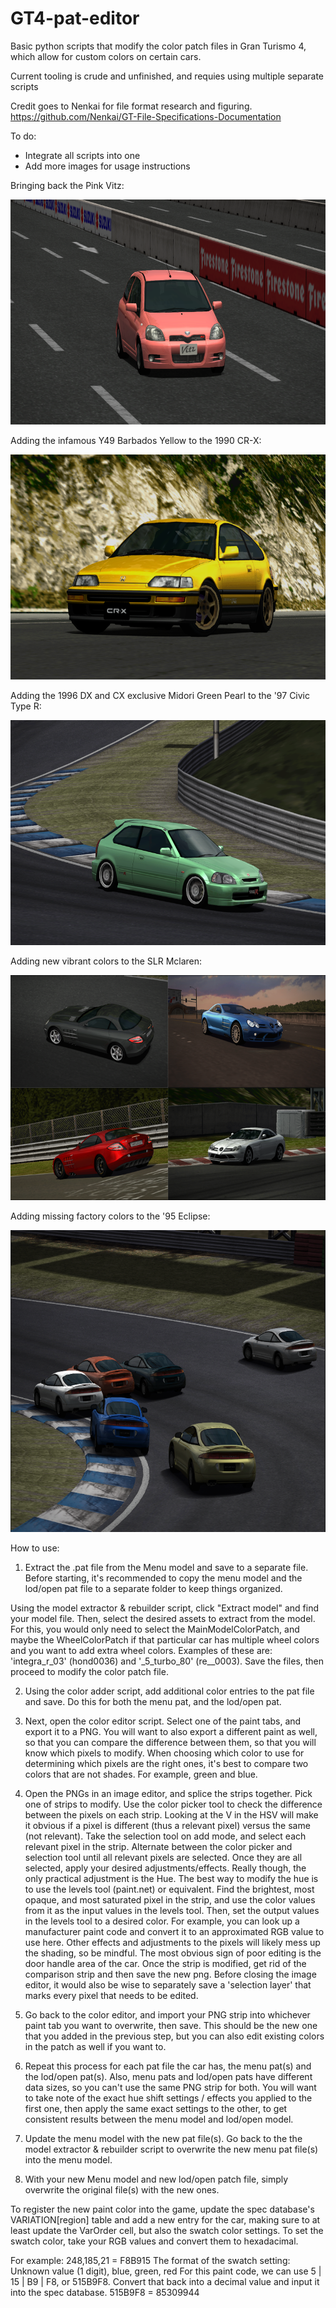 # GT4-pat-editor
Basic python scripts that modify the color patch files in Gran Turismo 4, which allow for custom colors on certain cars.

Current tooling is crude and unfinished, and requies using multiple separate scripts

Credit goes to Nenkai for file format research and figuring.
https://github.com/Nenkai/GT-File-Specifications-Documentation

To do:
- Integrate all scripts into one
- Add more images for usage instructions

Bringing back the Pink Vitz:
<p align="center">
  <img width="640" height="360" src="https://github.com/Silentwarior112/GT4-pat-editor/blob/main/pink%20vitz.png">
</p>

Adding the infamous Y49 Barbados Yellow to the 1990 CR-X:
<p align="center">
  <img width="640" height="360" src="https://github.com/Silentwarior112/GT4-pat-editor/blob/main/yellowcrx.png">
</p>

Adding the 1996 DX and CX exclusive Midori Green Pearl to the '97 Civic Type R:
<p align="center">
  <img width="640" height="360" src="https://github.com/Silentwarior112/GT4-pat-editor/blob/main/midoricivic.png">
</p>

Adding new vibrant colors to the SLR Mclaren:
<p align="center">
  <img width="640" height="360" src="https://github.com/Silentwarior112/GT4-pat-editor/blob/main/slr%20mclarens.png">
</p>

Adding missing factory colors to the '95 Eclipse:
<p align="center">
  <img width="640" height="483" src="https://github.com/Silentwarior112/GT4-pat-editor/blob/main/eclipses.PNG">
</p>

How to use:

1. Extract the .pat file from the Menu model and save to a separate file.
Before starting, it's recommended to copy the menu model and the lod/open pat file
to a separate folder to keep things organized.

Using the model extractor & rebuilder script, click "Extract model" and find your model file.
Then, select the desired assets to extract from the model.
For this, you would only need to select the MainModelColorPatch, and maybe the WheelColorPatch if
that particular car has multiple wheel colors and you want to add extra wheel colors.
Examples of these are: 'integra_r_03' (hond0036) and '_5_turbo_80' (re__0003).
Save the files, then proceed to modify the color patch file.

2. Using the color adder script, add additional color entries to the pat file and save.
Do this for both the menu pat, and the lod/open pat.

3. Next, open the color editor script. Select one of the paint tabs, and export
it to a PNG. You will want to also export a different paint as well, so that you
can compare the difference between them, so that you will know which pixels to modify.
When choosing which color to use for determining which pixels are the right ones,
it's best to compare two colors that are not shades.
For example, green and blue.

4. Open the PNGs in an image editor, and splice the strips together.
Pick one of strips to modify.
Use the color picker tool to check the difference between the pixels
on each strip. Looking at the V in the HSV will make it obvious
if a pixel is different (thus a relevant pixel) versus the same (not relevant).
Take the selection tool on add mode, and
select each relevant pixel in the strip.
Alternate between the color picker and selection tool until all relevant pixels are selected.
Once they are all selected, apply your desired adjustments/effects.
Really though, the only practical adjustment is the Hue.
The best way to modify the hue is to use the levels tool (paint.net)
or equivalent. Find the brightest, most opaque, and most saturated pixel in the strip,
and use the color values from it as the input values in the levels tool.
Then, set the output values in the levels tool to a desired color.
For example, you can look up a manufacturer paint code and
convert it to an approximated RGB value to use here.
Other effects and adjustments to the pixels will likely
mess up the shading, so be mindful.
The most obvious sign of poor editing is the door handle area of the car.
Once the strip is modified, get rid of the comparison strip and
then save the new png.
Before closing the image editor, it would also be wise to
separately save a 'selection layer' that marks every pixel that needs to be edited.

5. Go back to the color editor, and import your PNG strip into whichever paint tab you want to overwrite, then save.
This should be the new one that you added in the previous step, but you can also edit existing colors
in the patch as well if you want to.

6. Repeat this process for each pat file the car has, the menu pat(s) and the lod/open pat(s).
Also, menu pats and lod/open pats have different data sizes, so you can't use the same PNG strip for
both. You will want to take note of the exact hue shift settings / effects you applied to the first one,
then apply the same exact settings to the other, to get consistent results between the menu model and lod/open model.

7. Update the menu model with the new pat file(s).
Go back to the the model extractor & rebuilder script to overwrite the new menu pat file(s) into the menu model.

8. With your new Menu model and new lod/open patch file, simply overwrite the original file(s) with the new ones.

To register the new paint color into the game, update the spec database's VARIATION[region] table
and add a new entry for the car, making sure to at least update the VarOrder cell, but also
the swatch color settings. 
To set the swatch color, take your RGB values and convert them to hexadacimal.

For example: 248,185,21 = F8B915
The format of the swatch setting: Unknown value (1 digit), blue, green, red
For this paint code, we can use 5 | 15 | B9 | F8, or 515B9F8.
Convert that back into a decimal value and input it into the spec database.
515B9F8 = 85309944

